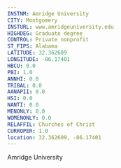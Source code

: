 ```yaml
---
INSTNM: Amridge University
CITY: Montgomery
INSTURL: www.amridgeuniversity.edu
HIGHDEG: Graduate degree
CONTROL: Private nonprofit
ST_FIPS: Alabama
LATITUDE: 32.362609
LONGITUDE: -86.17401
HBCU: 0.0
PBI: 1.0
ANNHI: 0.0
TRIBAL: 0.0
AANAPII: 0.0
HSI: 0.0
NANTI: 0.0
MENONLY: 0.0
WOMENONLY: 0.0
RELAFFIL: Churches of Christ
CURROPER: 1.0
location: 32.362609, -86.17401
---
```

Amridge University